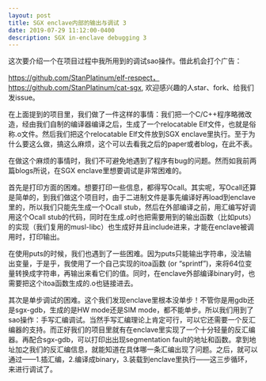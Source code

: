 ```yaml
---
layout: post
title: SGX enclave内部的输出与调试 3
date: 2019-07-29 11:12:00-0400
description: SGX in-enclave debugging 3
---
```


这次要介绍一个在项目过程中我所用到的调试sao操作。借此机会打个广告：

https://github.com/StanPlatinum/elf-respect，https://github.com/StanPlatinum/cat-sgx, 欢迎感兴趣的人star、fork、给我们发issue。

在上面提到的项目里，我们做了一件这样的事情：我们把一个C/C++程序略微改造，经由我们自制的编译器编译之后，生成了一个relocatable Elf文件，也就是俗称.o文件。然后我们把这个relocatable Elf文件放到SGX enclave里执行。至于为什么要这么做，搞这么麻烦，这个可以去看我之后的paper或者blog，在此不表。

在做这个麻烦的事情时，我们不可避免地遇到了程序有bug的问题。然而如我前两篇blogs所说，在SGX enclave里想要调试是非常困难的。

首先是打印方面的困难。想要打印一些信息，都得写Ocall。其实呢，写Ocall还算是简单的，到我们做这个项目时，由于二进制文件是事先编译好再load到enclave里的，所以我们只能先生成一个Ocall stub，然后在外部编译之前，用汇编写好调用这个Ocall stub的代码，同时在生成.o时也把需要用到的输出函数（比如puts）的实现（我们复用的musl-libc）也生成好并且include进来，才能在enclave被调用时，打印输出。

在使用puts的时候，我们也遇到了一些困难。因为puts只能输出字符串，没法输出变量，于是乎，我使用了一个自己实现的itoa函数 (or “sprintf”)，来将64位变量转换成字符串，再输出来看它们的值。同时，在enclave外部编译binary时，也需要把这个itoa函数生成的.o也链接进去。

其次是单步调试的困难。这个我们发现enclave里根本没单步！不管你是用gdb还是sgx-gdb，生成的是HW mode还是SIM mode，都不能单步。所以我们用到了sao操作：手写汇编调试。当然手写汇编理论上肯定可行，可以它还需要一个反汇编器的支持。而正好我们的项目里就有在enclave里实现了一个十分轻量的反汇编器。再配合sgx-gdb，可以打印出出现segmentation fault的地址和函数。拿到地址加之我们的反汇编信息，就能知道在具体哪一条汇编出现了问题。之后，就可以通过——1.插汇编，2.编译成binary，3.装载到enclave里执行——这三步循环，来进行调试了。